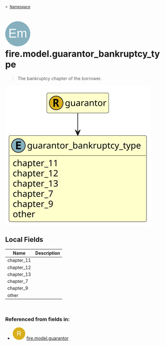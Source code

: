 <sub>&lt;&nbsp; [Namespace](index.md)</sub>
# <img src='images/enumType-lg.svg'/> fire.model.guarantor_bankruptcy_type
>  
>The bankruptcy chapter of the borrower.
> 
<img src='images/fire.model.guarantor_bankruptcy_type.svg'/>


## Local Fields


| Name        | Description |
| ----------- | ----------- |
| chapter_11 |   |
| chapter_12 |   |
| chapter_13 |   |
| chapter_7 |   |
| chapter_9 |   |
| other |   |

<br/>

### Referenced from fields in:
- <img src='images/recordType.svg'/> [fire.model.guarantor](UDT-fire.model.guarantor.md)
